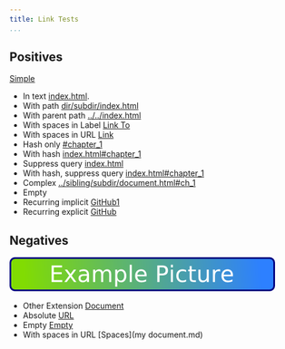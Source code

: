 ```yaml
---
title: Link Tests
...
```


## Positives

[Simple](index.md)

* In text [index.html](index.md).
* With path [dir/subdir/index.html](dir/subdir/index.md)
* With parent path [../../index.html](../../index.md)
* With spaces in Label [Link To](index.md)
* With spaces in URL [Link](sub%20dir/my%20document.md)
* Hash only [#chapter_1](#chapter_1)
* With hash [index.html#chapter_1](index.md#chapter_1)
* Suppress query [index.html](index.md?abc=123&def=2)
* With hash, suppress query [index.html#chapter_1](index.md?abc=123#chapter_1)
* Complex [../sibling/subdir/document.html#ch_1](../sibling/subdir/document.md?abc=1&def=2#ch_1)
* Empty [](index.md)
* Recurring implicit [GitHub1]
* Recurring explicit [GitHub][GitHub2]

## Negatives

![Image](images/picture.png)

* Other Extension [Document](doc.pdf)
* Absolute [URL](https://github.com/mastersign/mddata/blob/master/README.md)
* Empty [Empty]()
* With spaces in URL [Spaces](my document.md)

[GitHub1]: http://www.github.com
[GitHub2]: https://github.com/ "With a nice title."
